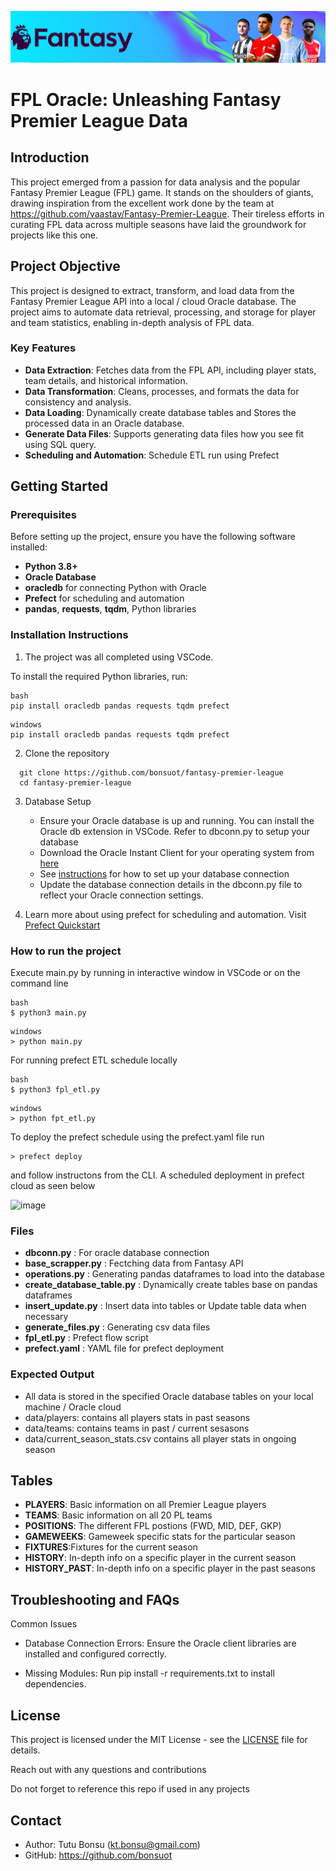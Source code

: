 ![Fantasy Premier League Logo](image/FFL-23-24.png)

# FPL Oracle: Unleashing Fantasy Premier League Data

## Introduction

This project emerged from a passion for data analysis and the popular Fantasy Premier League (FPL) game. It stands on the shoulders of giants, drawing inspiration from the excellent work done by the team at https://github.com/vaastav/Fantasy-Premier-League. Their tireless efforts in curating FPL data across multiple seasons have laid the groundwork for projects like this one.

## Project Objective

This project is designed to extract, transform, and load data from the Fantasy Premier League API into a local / cloud Oracle database. The project aims to automate data retrieval, processing, and storage for player and team statistics, enabling in-depth analysis of FPL data.

### Key Features

- **Data Extraction**: Fetches data from the FPL API, including player stats, team details, and historical information.
- **Data Transformation**: Cleans, processes, and formats the data for consistency and analysis.
- **Data Loading**: Dynamically create database tables and Stores the processed data in an Oracle database.
- **Generate Data Files**: Supports generating data files how you see fit using SQL query.
- **Scheduling and Automation**: Schedule ETL run using Prefect

## Getting Started

### Prerequisites

Before setting up the project, ensure you have the following software installed:

- **Python 3.8+**
- **Oracle Database** 
- **oracledb** for connecting Python with Oracle
- **Prefect** for scheduling and automation
- **pandas**, **requests**, **tqdm**, Python libraries



### Installation Instructions

1. The project was all completed using VSCode.

To install the required Python libraries, run:
```
bash
pip install oracledb pandas requests tqdm prefect
```

```
windows
pip install oracledb pandas requests tqdm prefect
```
2. Clone the repository
```
  git clone https://github.com/bonsuot/fantasy-premier-league
  cd fantasy-premier-league
```
3. Database Setup
   - Ensure your Oracle database is up and running. You can install the Oracle db extension in VSCode. Refer to dbconn.py to setup your database
   - Download the Oracle Instant Client for your operating system from [here](https://www.oracle.com/database/technologies/instant-client.html)
   - See [instructions](https://docs.oracle.com/en/database/oracle/developer-tools-for-vscode/getting-started/gettingstarted.html) for how to set up your database connection
   - Update the database connection details in the dbconn.py file to reflect your Oracle connection settings.
  
4. Learn more about using prefect for scheduling and automation. Visit [Prefect Quickstart](https://docs.prefect.io/3.0/get-started/quickstart)

### How to run the project

Execute main.py by running in interactive window in VSCode or on the command line 
```
bash
$ python3 main.py
```

```
windows
> python main.py
```

For running prefect ETL schedule locally
```
bash
$ python3 fpl_etl.py
```

```
windows
> python fpt_etl.py
```
To deploy the prefect schedule using the prefect.yaml file run
```
> prefect deploy
```
and follow instructons from the CLI. A scheduled deployment in prefect cloud as seen below

![image](https://github.com/user-attachments/assets/4549b6e7-4d33-4498-bcbf-66658df48ce8)


### Files
- **dbconn.py** : For oracle database connection
- **base_scrapper.py** : Fectching data from Fantasy API
- **operations.py** : Generating pandas dataframes to load into the database
- **create_database_table.py** : Dynamically create tables base on pandas dataframes 
- **insert_update.py** : Insert data into tables or Update table data when necessary
- **generate_files.py** : Generating csv data files
- **fpl_etl.py** : Prefect flow script
- **prefect.yaml** : YAML file for prefect deployment

### Expected Output

- All data is stored in the specified Oracle database tables on your local machine / Oracle cloud
- data/players: contains all players stats in past seasons
- data/teams: contains teams in past / current sesasons
- data/current_season_stats.csv contains all player stats in ongoing season

## Tables
- **PLAYERS**: Basic information on all Premier League players
- **TEAMS**: Basic information on all 20 PL teams
- **POSITIONS**: The different FPL postions (FWD, MID, DEF, GKP)
- **GAMEWEEKS**: Gameweek specific stats for the particular season
- **FIXTURES**:Fixtures for the current season
- **HISTORY**: In-depth info on a specific player in the current season
- **HISTORY_PAST**: In-depth info on a specific player in the past seasons


## Troubleshooting and FAQs

Common Issues

- Database Connection Errors: Ensure the Oracle client libraries are installed and configured correctly.
  
- Missing Modules: Run pip install -r requirements.txt to install dependencies.

## License

This project is licensed under the MIT License - see the [LICENSE](LICENSE) file for details.

Reach out with any questions and contributions

Do not forget to reference this repo if used in any projects

## Contact
- Author: Tutu Bonsu (kt.bonsu@gmail.com)
- GitHub: https://github.com/bonsuot
